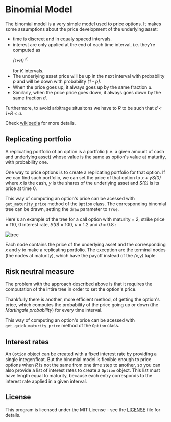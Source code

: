 # Binomial Model

The binomial model is a very simple model used to price options. It makes some assumptions about the price development of the underlying asset:

- time is discreet and in equaly spaced intervals.
- interest are only applied at the end of each time interval, i.e. they're computed as *<p>(1+R) <sup>K</sup></p>* for *K* intervals.
- The underlying asset price will be up in the next interval with probability *p* and will be down with probability *(1 - p)*.
- When the price goes up, it always goes up by the same fraction *u*.
- Similarly, when the price price goes down, it always goes down by the same fraction *d*.

Furthermore, to avoid arbitrage situaitons we have to *R* to be such that *d < 1+R < u*.

Check [wikipedia](https://en.wikipedia.org/wiki/Binomial_options_pricing_model) for more details.



## Replicating portfolio

A replicating portfolio of an option is a portfolio (i.e. a given amount of cash and underlying asset) whose value is the same as option's value at maturity, with probability one. 

One way to price options is to create a replicating portfolio for that option. If we can find such portfolio, we can set the price of that option to *x + yS(0)​* where *x​* is the cash, *y* is the shares of the underlying asset and *S(0)​* is its price at time 0. 

This way of computing an option's price can be acessed with `get_maturity_price` method of the `Option` class. The corresponding binomial tree can be drawn, setting the `draw` parameter to `True`. 

Here's an example of the tree for a call option with maturity = 2, strike price = 110, 0 interest rate, *S(0)​* = 100, *u​* = 1.2 and *d* = 0.8 : 

![tree](https://user-images.githubusercontent.com/25433159/112751788-a9810180-8fc7-11eb-94ff-a9b8bbc341f9.png)

Each node contains the price of the underlying asset and the corresponding *x​* and *y* to make a replicating portfolio. The exception are the terminal nodes (the nodes at maturity), which have the payoff instead of the *(x,y)​* tuple.



## Risk neutral measure

The problem with the approach described above is that it requires the computation of the intire tree in order to set the option's price. 

Thankfully there is another, more efficient method, of getting the option's price, which computes the probability of the price going up or down (the *Martingale probability*) for every time interval. 

This way of computing an option's price can be acessed with `get_quick_maturity_price` method of the `Option` class. 



## Interest rates

An `Option` object can be created with a fixed interest rate by providing a single integer/float. But the binomial model is flexible enough to price options when *R* is not the same from one time step to another, so you can also provide a list of interest rates to create a `Option` object. This list must have length equal to maturity, because each entry corresponds to the interest rate applied in a given interval.



## License

This program is licensed under the MIT License - see the [LICENSE](LICENSE) file for details. 
